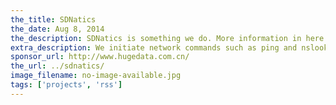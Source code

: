 ```yaml
---
the_title: SDNatics
the_date: Aug 8, 2014
the_description: SDNatics is something we do. More information in here.
extra_description: We initiate network commands such as ping and nslookup to measure the end-to-end delay and DNS lookup time. We also use file transfers to estimate upload and download bandwidth between clients and “CDN” servers. We plan to conduct these measurements continuously for six months, during which such network metrics are recorded along them their timestamps. In this way, we will obtain a large set of time series data, which essentially tell us the network performance in multiple dimensional (time, geographic, organization, ISP, KPI) representation.
sponsor_url: http://www.hugedata.com.cn/
the_url: ../sdnatics/
image_filename: no-image-available.jpg
tags: ['projects', 'rss']
---
```

